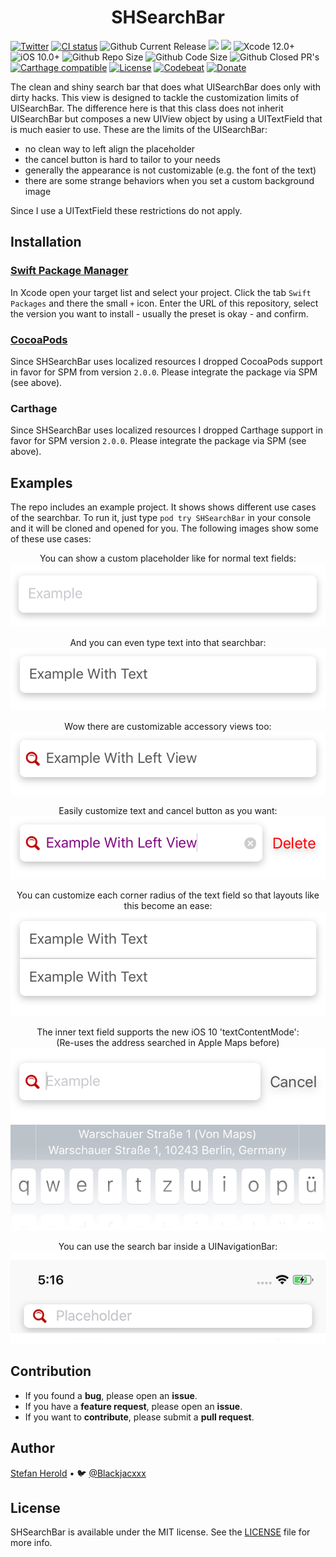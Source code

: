 <!-- <p align="center">
<img src="./icon.png" alt="SHSearchBar" height="128" width="128">
</p> -->

<h1 align="center">SHSearchBar</h1>

[![Twitter](https://img.shields.io/twitter/follow/blackjacxxx?label=%40Blackjacxxx)](https://twitter.com/blackjacx)
<a href="https://github.com/Blackjacx/shsearchbar/actions?query=workflow%3ACI"><img alt="CI status" src="https://github.com/blackjacx/shsearchbar/workflows/CI/badge.svg" /></a>
<img alt="Github Current Release" src="https://img.shields.io/github/release/blackjacx/SHSearchBar.svg" /> 
[![](https://img.shields.io/endpoint?url=https%3A%2F%2Fswiftpackageindex.com%2Fapi%2Fpackages%2FBlackjacx%2FSHSearchBar%2Fbadge%3Ftype%3Dswift-versions)](https://swiftpackageindex.com/Blackjacx/SHSearchBar)
[![](https://img.shields.io/endpoint?url=https%3A%2F%2Fswiftpackageindex.com%2Fapi%2Fpackages%2FBlackjacx%2FSHSearchBar%2Fbadge%3Ftype%3Dplatforms)](https://swiftpackageindex.com/Blackjacx/SHSearchBar)
<img alt="Xcode 12.0+" src="https://img.shields.io/badge/Xcode-12.0%2B-blue.svg"/>
<img alt="iOS 10.0+" src="https://img.shields.io/badge/iOS-10.0%2B-blue.svg"/>
<img alt="Github Repo Size" src="https://img.shields.io/github/repo-size/blackjacx/SHSearchBar.svg" />
<img alt="Github Code Size" src="https://img.shields.io/github/languages/code-size/blackjacx/SHSearchBar.svg" />
<img alt="Github Closed PR's" src="https://img.shields.io/github/issues-pr-closed/blackjacx/SHSearchBar.svg" />
<a href="https://github.com/Carthage/Carthage"><img alt="Carthage compatible" src="https://img.shields.io/badge/Carthage-Compatible-brightgreen.svg?style=flat"/></a>
<a href="https://github.com/Blackjacx/SHSearchBar/blob/develop/LICENSE?raw=true"><img alt="License" src="https://img.shields.io/cocoapods/l/SHSearchBar.svg?style=flat"/></a>
<a href="https://codebeat.co/projects/github-com-blackjacx-shsearchbar"><img alt="Codebeat" src="https://codebeat.co/badges/44539071-5029-4379-9d33-99dd721915c8" /></a>
<a href="https://www.paypal.me/STHEROLD"><img alt="Donate" src="https://img.shields.io/badge/Donate-PayPal-blue.svg"/></a>

The clean and shiny search bar that does what UISearchBar does only with dirty 
hacks. This view is designed to tackle the customization limits of UISearchBar. 
The difference here is that this class does not inherit UISearchBar but 
composes a new UIView object by using a UITextField that is much easier to use. 
These are the limits of the UISearchBar:

- no clean way to left align the placeholder
- the cancel button is hard to tailor to your needs
- generally the appearance is not customizable (e.g. the font of the text)
- there are some strange behaviors when you set a custom background image

Since I use a UITextField these restrictions do not apply.

## Installation

### [Swift Package Manager](https://swift.org/package-manager/)

In Xcode open your target list and select your project. Click the tab `Swift 
Packages` and there the small `+` icon. Enter the URL of this repository, 
select the version you want to install - usually the preset is okay - and 
confirm.

### [CocoaPods](http://cocoapods.org)

Since SHSearchBar uses localized resources I dropped CocoaPods support in favor for SPM from version `2.0.0`. 
Please integrate the package via SPM (see above).

### Carthage

Since SHSearchBar uses localized resources I dropped Carthage support in favor for SPM version `2.0.0`. 
Please integrate the package via SPM (see above).

## Examples

The repo includes an example project. It shows shows different use cases of 
the searchbar. To run it, just type `pod try SHSearchBar` in your console and 
it will be cloned and opened for you. The following images show some of these 
use cases:

<p align="center">
<caption align="center">You can show a custom placeholder like for normal text fields:</caption><br />
<img src="./.github/assets/example_01.png" alt="Placeholder">
</p>

<p align="center">
<caption align="center">And you can even type text into that searchbar:</caption><br />
<img src="./.github/assets/example_02.png" alt="Text">
</p>

<p align="center">
<caption align="center">Wow there are customizable accessory views too:</caption><br />
<img src="./.github/assets/example_03.png" alt="Accesssory Icon">
</p>

<p align="center">
<caption align="center">Easily customize text and cancel button as you want:</caption><br />
<img src="./.github/assets/example_04.png" alt="Customizable text and ancel button">
</p>

<p align="center">
<caption align="center">You can customize each corner radius of the text field so that layouts like this become an ease:</caption><br />
<img src="./.github/assets/example_06.png" alt="Corner Radius Customization">
</p>

<p align="center">
<caption align="center">The inner text field supports the new iOS 10 'textContentMode':<br />(Re-uses the address searched in Apple Maps before)</caption><br />
<img src="./.github/assets/example_05.png" alt="UITextContentMode Support">
</p>

<p align="center">
<caption align="center">You can use the search bar inside a UINavigationBar:</caption><br />
<img src="./.github/assets/example_07.png" alt="UINavigationBar Support">
</p>

## Contribution

- If you found a **bug**, please open an **issue**.
- If you have a **feature request**, please open an **issue**.
- If you want to **contribute**, please submit a **pull request**.

## Author

[Stefan Herold](mailto:stefan.herold@gmail.com) • 🐦 [@Blackjacxxx](https://twitter.com/Blackjacxxx)

## License

SHSearchBar is available under the MIT license. See the [LICENSE](LICENSE) file for more info.
